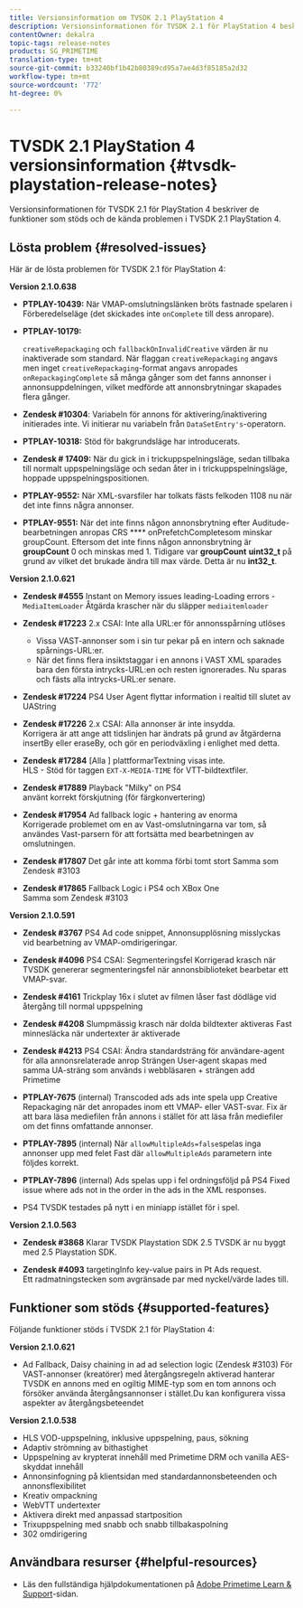 ```yaml
---
title: Versionsinformation om TVSDK 2.1 PlayStation 4
description: Versionsinformationen för TVSDK 2.1 för PlayStation 4 beskriver de funktioner som stöds och de kända problemen i TVSDK 2.1 PlayStation 4.
contentOwner: dekalra
topic-tags: release-notes
products: SG_PRIMETIME
translation-type: tm+mt
source-git-commit: b33240bf1b42b80389cd95a7ae4d3f85185a2d32
workflow-type: tm+mt
source-wordcount: '772'
ht-degree: 0%

---
```



# TVSDK 2.1 PlayStation 4 versionsinformation {#tvsdk-playstation-release-notes}

Versionsinformationen för TVSDK 2.1 för PlayStation 4 beskriver de funktioner som stöds och de kända problemen i TVSDK 2.1 PlayStation 4.

## Lösta problem {#resolved-issues}

Här är de lösta problemen för TVSDK 2.1 för PlayStation 4:

**Version 2.1.0.638**

* **PTPLAY-10439:**
När VMAP-omslutningslänken bröts fastnade spelaren i Förberedelseläge (det skickades inte 
`onComplete` till dess anropare).

* **PTPLAY-10179:**

   `creativeRepackaging` och  `fallbackOnInvalidCreative` värden är nu inaktiverade som standard. När flaggan `creativeRepackaging` angavs men inget `creativeRepackaging`-format angavs anropades `onRepackagingComplete` så många gånger som det fanns annonser i annonsuppdelningen, vilket medförde att annonsbrytningar skapades flera gånger.

* **Zendesk #10304**: Variabeln för annons för aktivering/inaktivering initierades inte. Vi initierar nu variabeln från `DataSetEntry's`-operatorn.

* **PTPLAY-10318:**
Stöd för bakgrundsläge har introducerats.
* **Zendesk # 17409:**
När du gick in i trickuppspelningsläge, sedan tillbaka till normalt uppspelningsläge och sedan åter in i trickuppspelningsläge, hoppade uppspelningspositionen.
* **PTPLAY-9552:**
När XML-svarsfiler har tolkats fästs felkoden 1108 nu när det inte finns några annonser.
* **PTPLAY-9551:**
När det inte finns någon annonsbrytning efter Auditude-bearbetningen anropas CRS 
**** onPrefetchCompletesom minskar groupCount. Eftersom det inte finns någon annonsbrytning är **groupCount** 0 och minskas med 1. Tidigare var **groupCount** **uint32_t** på grund av vilket det brukade ändra till max värde. Detta är nu **int32_t**.

**Version 2.1.0.621**

* **Zendesk #4555**
Instant on Memory issues leading-Loading errors - 
`MediaItemLoader` Åtgärda krascher när du släpper  `mediaitemloader`

* **Zendesk #17223**
2.x CSAI: Inte alla URL:er för annonsspårning utlöses
   * Vissa VAST-annonser som i sin tur pekar på en intern och saknade spårnings-URL:er.
   * När det finns flera insiktstaggar i en annons i VAST XML sparades bara den första intrycks-URL:en och resten ignorerades. Nu sparas och fästs alla intrycks-URL:er senare.
* **Zendesk #17224**
PS4 User Agent flyttar information i realtid till slutet av UAString
* **Zendesk #17226**
2.x CSAI: Alla annonser är inte insydda.
\
   Korrigera är att ange att tidslinjen har ändrats på grund av åtgärderna insertBy eller eraseBy, och gör en periodväxling i enlighet med detta.

* **Zendesk #17284**
   [Alla ] plattformarTextning visas inte.\
   HLS - Stöd för taggen `EXT-X-MEDIA-TIME` för VTT-bildtextfiler.

* **Zendesk #17889**
Playback &quot;Milky&quot; on PS4
\
   använt korrekt förskjutning (för färgkonvertering)

* **Zendesk #17954**
Ad fallback logic + hantering av enorma
\
   Korrigerade problemet om en av Vast-omslutningarna var tom, så användes Vast-parsern för att fortsätta med bearbetningen av omslutningen.

* **Zendesk #17807**
Det går inte att komma förbi tomt stort Samma som Zendesk #3103

* **Zendesk #17865**
Fallback Logic i PS4 och XBox One
\
   Samma som Zendesk #3103

**Version 2.1.0.591**

* **Zendesk #3767**
PS4 Ad code snippet, Annonsupplösning misslyckas vid bearbetning av VMAP-omdirigeringar.
* **Zendesk #4096**
PS4 CSAI: Segmenteringsfel Korrigerad krasch när TVSDK genererar segmenteringsfel när annonsbiblioteket bearbetar ett VMAP-svar.

* **Zendesk #4161**
Trickplay 16x i slutet av filmen låser fast dödläge vid återgång till normal uppspelning

* **Zendesk #4208**
Slumpmässig krasch när dolda bildtexter aktiveras Fast minnesläcka när undertexter är aktiverade

* **Zendesk #4213**
PS4 CSAI: Ändra standardsträng för användare-agent för alla annonsrelaterade anrop Strängen User-agent skapas med samma UA-sträng som används i webbläsaren + strängen add Primetime

* **PTPLAY-7675** (internal) Transcoded ads ads inte spela upp Creative Repackaging när det anropades inom ett VMAP- eller VAST-svar. Fix är att bara läsa mediefilen från annons i stället för att läsa från mediefiler om det finns omfattande annonser.

* **PTPLAY-7895** (internal) När  `allowMultipleAds=false`spelas inga annonser upp med felet Fast där  `allowMultipleAds` parametern inte följdes korrekt.

* **PTPLAY-7896** (internal) Ads spelas upp i fel ordningsföljd på PS4 Fixed issue where ads not in the order in the ads in the XML responses.

* PS4 TVSDK testades på nytt i en miniapp istället för i spel.

**Version 2.1.0.563**

* **Zendesk #3868**
Klarar TVSDK Playstation SDK 2.5 TVSDK är nu byggt med 2.5 Playstation SDK.

* **Zendesk #4093**
targetingInfo key-value pairs in Pt Ads request.
\
   Ett radmatningstecken som avgränsade par med nyckel/värde lades till.

## Funktioner som stöds {#supported-features}

Följande funktioner stöds i TVSDK 2.1 för PlayStation 4:

**Version 2.1.0.621**

* Ad Fallback, Daisy chaining in ad ad selection logic (Zendesk #3103)
För VAST-annonser (kreatörer) med återgångsregeln aktiverad hanterar TVSDK en annons med en ogiltig MIME-typ som en tom annons och försöker använda återgångsannonser i stället.Du kan konfigurera vissa aspekter av återgångsbeteendet

**Version 2.1.0.538**

* HLS VOD-uppspelning, inklusive uppspelning, paus, sökning
* Adaptiv strömning av bithastighet
* Uppspelning av krypterat innehåll med Primetime DRM och vanilla AES-skyddat innehåll
* Annonsinfogning på klientsidan med standardannonsbeteenden och annonsflexibilitet
* Kreativ ompackning
* WebVTT undertexter
* Aktivera direkt med anpassad startposition
* Trixuppspelning med snabb och snabb tillbakaspolning
* 302 omdirigering

## Användbara resurser {#helpful-resources}

* Läs den fullständiga hjälpdokumentationen på [Adobe Primetime Learn &amp; Support](https://helpx.adobe.com/support/primetime.html)-sidan.